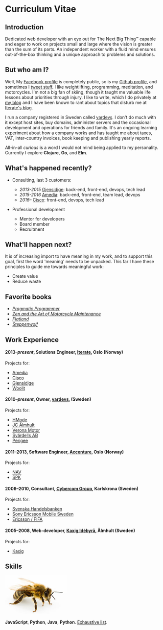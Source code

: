 # Curriculum Vitae

## Introduction
Dedicated web developer with an eye out for The Next Big Thing™ capable and
eager to work on projects small and large where the vision is greater than
the sum of its parts. An independent worker with a fluid mind ensures
out-of-the-box thinking and a unique approach to problems and solutions.

## But who am I?
Well, My [Facebook profile](https://www.facebook.com/varlfu) is completely public, so is my [Github profile](https://github.com/varl), and sometimes I [tweet stuff](https://twitter.com/varlx). I like weightlifting, programming, meditation, and motorcycles. I'm not a big fan of skiing, though it taught me valuable life lessons about priorities through injury. I like to write, which I do privately at [my blog](http://www.vlv.io) and I have been known to rant about topics that disturb me at [Iterate's blog](https://blog.iterate.no/author/vikvar/).

I run a company registered in Sweden called [vardevs](http://www.vardevs.se). I don't do much with it except host sites, buy domains, administer servers and the occasional development and operations for friends and family. It's an ongoing learning experiment about how a company works and has taught me about taxes, VAT, inter-country invoices, book keeping and publishing yearly reports.

All-in-all _curious_ is a word I would not mind being applied to my personality. Currently I explore **Clojure**, **Go**, and **Elm**.

## What's happened recently?
- Consulting, last 3 customers:
  - _2013-2015_ [Gjensidige](https://github.com/varl/cv/blob/master/PROJECTS.md#gjensidige): back-end, front-end, devops, tech lead
  - _2015-2016_ [Amedia](https://github.com/varl/cv/blob/master/PROJECTS.md#amedia): back-end, front-end, team lead, devops
  - _2016&ndash;_ [Cisco](https://github.com/varl/cv/blob/master/PROJECTS.md#cisco-systems): front-end, devops, tech lead

- Professional development
  - Mentor for developers
  - Board member
  - Recruitment

## What'll happen next?
It is of increasing import to have meaning in my work, and to support this goal, first
the word 'meaning' needs to be unpacked. This far I have these principles to guide me towards meaningful work:

- Create value
- Reduce waste

## Favorite books
- [_Pragmatic Programmer_](https://en.wikipedia.org/wiki/The_Pragmatic_Programmer)
- [_Zen and the Art of Motorcycle Maintenance_](https://en.wikipedia.org/wiki/Zen_and_the_Art_of_Motorcycle_Maintenance)
- [_Flatland_](https://en.wikipedia.org/wiki/Flatland)
- [_Steppenwolf_](https://en.wikipedia.org/wiki/Steppenwolf_(novel))

## Work Experience
#### 2013&ndash;*present*, Solutions Engineer, [Iterate](http://iterate.no), Oslo (Norway)

Projects for:
  - [Amedia](https://github.com/varl/cv/blob/master/PROJECTS.md#amedia)
  - [Cisco](https://github.com/varl/cv/blob/master/PROJECTS.md#cisco-systems)
  - [Gjensidige](https://github.com/varl/cv/blob/master/PROJECTS.md#gjensidige)
  - [Woolit](https://github.com/varl/cv/blob/master/PROJECTS.md#woolit)

#### 2010&ndash;*present*, Owner, [vardevs](http://vardevs.se), (Sweden)

Projects for:
- [HMode](https://github.com/varl/cv/blob/master/PROJECTS.md#hmode)
- [JC Älmhult](https://github.com/varl/cv/blob/master/PROJECTS.md#jc-Älmhult)
- [Verona Motor](https://github.com/varl/cv/blob/master/PROJECTS.md#verona-motor)
- [Svärdells AB](https://github.com/varl/cv/blob/master/PROJECTS.md#svärdells-ab)
- [Perigee](https://github.com/varl/cv/blob/master/PROJECTS.md#perigee)

#### 2011&ndash;2013, Software Engineer, [Accenture](http://accenture.com), Oslo (Norway)

Projects for: 
  - [NAV](https://github.com/varl/cv/blob/master/PROJECTS.md#nav)
  - [SPK](https://github.com/varl/cv/blob/master/PROJECTS.md#spk)

#### 2008&ndash;2010, Consultant, [Cybercom Group](http://cybercom.se), Karlskrona (Sweden)

Projects for:
- [Svenska Handelsbanken](https://github.com/varl/cv/blob/master/PROJECTS.md#svenska-handelsbanken)
- [Sony Ericsson Mobile Sweden](https://github.com/varl/cv/blob/master/PROJECTS.md#sony-ericsson)
- [Ericsson / FIFA](https://github.com/varl/cv/blob/master/PROJECTS.md#ericsson)

#### 2005&ndash;2008, Web-developer, [Kaxig Idébyrå](http://kaxig.com), Älmhult (Sweden)

Projects for:
- [Kaxig](https://github.com/varl/cv/blob/master/PROJECTS.md#kaxig)

## Skills
![Buzz...buzz..buzz](res/buzz.jpg)

**JavaScript**, **Python**, **Java**, **Python**. [Exhaustive list](https://github.com/varl/cv/blob/master/SKILLS.md).
